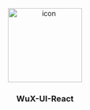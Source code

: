 <div align="center">

<img src="https://react.wux-ui.tk/icon.svg" width="150px" height="150px" alt="icon" title="WuX-UI for React.js" />

### WuX-UI-React
</div>
